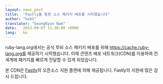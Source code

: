 ```yaml
---
layout: news_post
title:  "Fastly를 통한 소스 패키지 배포를 시작했습니다"
author: "hsbt"
translator: "SeungKyun Nam"
date:   2013-09-07 11:30:00 +0000
lang:   ko
---
```


ruby-lang.org에서는 공식 루비 소스 패키지 배포를 위해 https://cache.ruby-lang.org를 제공하기 시작했습니다.
이제 콘텐츠 배포 네트워크(CDN)를 이용하여 전 세계에 패키지를 빠르게 전달할 수 있게 되었습니다.

본 CDN은 [Fastly][1]의 오픈소스 지원 플랜에 의해 제공됩니다.
Fastly의 지원에 많은 감사 드립니다.

[1]: http://www.fastly.com
